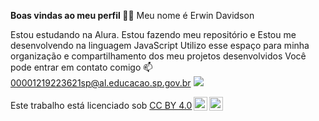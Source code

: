 **Boas vindas ao meu perfil 💙💙**
Meu nome é Erwin Davidson

Estou estudando na Alura. Estou fazendo meu repositório e
Estou me desenvolvendo na linguagem JavaScript
Utilizo esse espaço para minha organização e compartilhamento dos meu projetos desenvolvidos
Você pode entrar em contato comigo 📫
00001219223621sp@al.educacao.sp.gov.br
![](https://www.google.com/url?sa=i&url=https%3A%2F%2Fadatech.dev.br%2Fo-que-e-javascript%2F&psig=AOvVaw0R97Qjlqy_EumP0zIjv1u8&ust=1724456408312000&source=images&cd=vfe&opi=89978449&ved=0CBMQjRxqFwoTCLD2pe_iiYgDFQAAAAAdAAAAABAE)

<p xmlns:cc="http://creativecommons.org/ns#" >Este trabalho está licenciado sob <a href="https://creativecommons.org/licenses/by/4.0/?ref=chooser-v1" target="_blank" rel="license noopener noreferrer" style="display:inline-block;">CC BY 4.0<img style="height:22px!important;margin-left:3px;vertical-align:text-bottom;" src="https://mirrors.creativecommons.org/presskit/icons/cc.svg?ref=chooser-v1" alt=""><img style="height:22px!important;margin-left:3px;vertical-align:text-bottom;" src="https://mirrors.creativecommons.org/presskit/icons/by.svg?ref=chooser-v1" alt=""></a></p>

